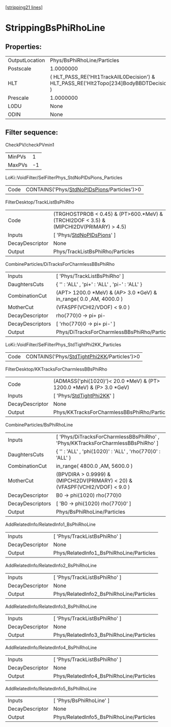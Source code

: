[[stripping21 lines]](./stripping21-index)

# StrippingBsPhiRhoLine

## Properties:

|                |                                                                                            |
|----------------|--------------------------------------------------------------------------------------------|
| OutputLocation | Phys/BsPhiRhoLine/Particles                                                                |
| Postscale      | 1.0000000                                                                                  |
| HLT            | ( HLT_PASS_RE('Hlt1TrackAllL0Decision') & HLT_PASS_RE('Hlt2Topo[234]BodyBBDTDecision') ) |
| Prescale       | 1.0000000                                                                                  |
| L0DU           | None                                                                                       |
| ODIN           | None                                                                                       |

## Filter sequence:

CheckPV/checkPVmin1

|        |     |
|--------|-----|
| MinPVs | 1   |
| MaxPVs | -1  |

LoKi::VoidFilter/SelFilterPhys_StdNoPIDsPions_Particles

|      |                                                                                              |
|------|----------------------------------------------------------------------------------------------|
| Code | CONTAINS('Phys/[StdNoPIDsPions](./stripping21-commonparticles-stdnopidspions)/Particles')\>0 |

FilterDesktop/TrackListBsPhiRho

|                 |                                                                                            |
|-----------------|--------------------------------------------------------------------------------------------|
| Code            | (TRGHOSTPROB \< 0.45) & (PT\>600.\*MeV) & (TRCHI2DOF \< 3.5) & (MIPCHI2DV(PRIMARY) \> 4.5) |
| Inputs          | [ 'Phys/[StdNoPIDsPions](./stripping21-commonparticles-stdnopidspions)' ]                |
| DecayDescriptor | None                                                                                       |
| Output          | Phys/TrackListBsPhiRho/Particles                                                           |

CombineParticles/DiTracksForCharmlessBBsPhiRho

|                  |                                                                       |
|------------------|-----------------------------------------------------------------------|
| Inputs           | [ 'Phys/TrackListBsPhiRho' ]                                        |
| DaughtersCuts    | { '' : 'ALL' , 'pi+' : 'ALL' , 'pi-' : 'ALL' }                        |
| CombinationCut   | (APT\> 1200.0 \*MeV) & (AP\> 3.0 \*GeV) & in_range( 0.0 ,AM, 4000.0 ) |
| MotherCut        | (VFASPF(VCHI2/VDOF) \< 9.0 )                                          |
| DecayDescriptor  | rho(770)0 -\> pi+ pi-                                                 |
| DecayDescriptors | [ 'rho(770)0 -\> pi+ pi-' ]                                         |
| Output           | Phys/DiTracksForCharmlessBBsPhiRho/Particles                          |

LoKi::VoidFilter/SelFilterPhys_StdTightPhi2KK_Particles

|      |                                                                                              |
|------|----------------------------------------------------------------------------------------------|
| Code | CONTAINS('Phys/[StdTightPhi2KK](./stripping21-commonparticles-stdtightphi2kk)/Particles')\>0 |

FilterDesktop/KKTracksForCharmlessBBsPhiRho

|                 |                                                                             |
|-----------------|-----------------------------------------------------------------------------|
| Code            | (ADMASS('phi(1020)')\< 20.0 \*MeV) & (PT\> 1200.0 \*MeV) & (P\> 3.0 \*GeV)  |
| Inputs          | [ 'Phys/[StdTightPhi2KK](./stripping21-commonparticles-stdtightphi2kk)' ] |
| DecayDescriptor | None                                                                        |
| Output          | Phys/KKTracksForCharmlessBBsPhiRho/Particles                                |

CombineParticles/BsPhiRhoLine

|                  |                                                                                   |
|------------------|-----------------------------------------------------------------------------------|
| Inputs           | [ 'Phys/DiTracksForCharmlessBBsPhiRho' , 'Phys/KKTracksForCharmlessBBsPhiRho' ] |
| DaughtersCuts    | { '' : 'ALL' , 'phi(1020)' : 'ALL' , 'rho(770)0' : 'ALL' }                        |
| CombinationCut   | in_range( 4800.0 ,AM, 5600.0 )                                                    |
| MotherCut        | (BPVDIRA \> 0.9999) & (MIPCHI2DV(PRIMARY) \< 20) & (VFASPF(VCHI2/VDOF) \< 9.0 )   |
| DecayDescriptor  | B0 -\> phi(1020) rho(770)0                                                        |
| DecayDescriptors | [ 'B0 -\> phi(1020) rho(770)0' ]                                                |
| Output           | Phys/BsPhiRhoLine/Particles                                                       |

AddRelatedInfo/RelatedInfo1_BsPhiRhoLine

|                 |                                          |
|-----------------|------------------------------------------|
| Inputs          | [ 'Phys/TrackListBsPhiRho' ]           |
| DecayDescriptor | None                                     |
| Output          | Phys/RelatedInfo1_BsPhiRhoLine/Particles |

AddRelatedInfo/RelatedInfo2_BsPhiRhoLine

|                 |                                          |
|-----------------|------------------------------------------|
| Inputs          | [ 'Phys/TrackListBsPhiRho' ]           |
| DecayDescriptor | None                                     |
| Output          | Phys/RelatedInfo2_BsPhiRhoLine/Particles |

AddRelatedInfo/RelatedInfo3_BsPhiRhoLine

|                 |                                          |
|-----------------|------------------------------------------|
| Inputs          | [ 'Phys/TrackListBsPhiRho' ]           |
| DecayDescriptor | None                                     |
| Output          | Phys/RelatedInfo3_BsPhiRhoLine/Particles |

AddRelatedInfo/RelatedInfo4_BsPhiRhoLine

|                 |                                          |
|-----------------|------------------------------------------|
| Inputs          | [ 'Phys/TrackListBsPhiRho' ]           |
| DecayDescriptor | None                                     |
| Output          | Phys/RelatedInfo4_BsPhiRhoLine/Particles |

AddRelatedInfo/RelatedInfo5_BsPhiRhoLine

|                 |                                          |
|-----------------|------------------------------------------|
| Inputs          | [ 'Phys/BsPhiRhoLine' ]                |
| DecayDescriptor | None                                     |
| Output          | Phys/RelatedInfo5_BsPhiRhoLine/Particles |
